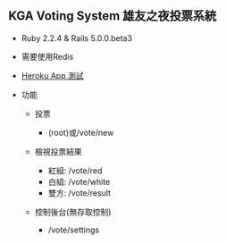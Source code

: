 ## KGA Voting System 雄友之夜投票系統

* Ruby 2.2.4 & Rails 5.0.0.beta3

* 需要使用Redis

* [Heroku App 測試](https://kga-vote.herokuapp.com/)

* 功能
  * 投票
    * (root)或/vote/new

  * 檢視投票結果
    * 紅組: /vote/red
    * 白組: /vote/white
    * 雙方: /vote/result

  * 控制後台(無存取控制)
    * /vote/settings


